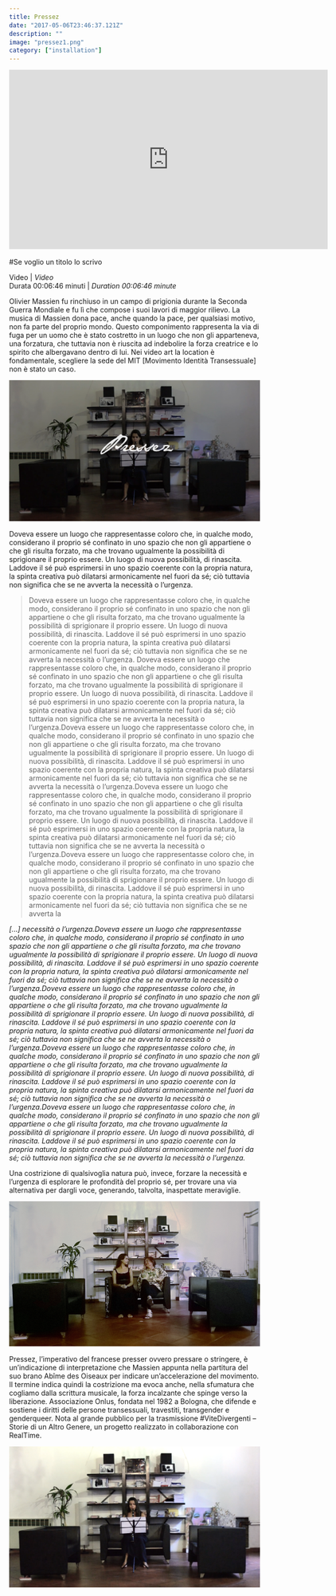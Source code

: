 ```yaml
---
title: Pressez
date: "2017-05-06T23:46:37.121Z"
description: ""
image: "pressez1.png"
category: ["installation"]
---
```


<iframe src="https://player.vimeo.com/video/233209806" width="640" height="360" frameborder="0" allow="autoplay; fullscreen" allowfullscreen></iframe>

<br/>

#Se voglio un titolo lo scrivo

Video | _Video_  
Durata 00:06:46 minuti | _Duration 00:06:46 minute_

Olivier Massien fu rinchiuso in un campo di prigionia durante la Seconda Guerra Mondiale e fu lì che compose i suoi lavori di maggior rilievo.
La musica di Massien dona pace, anche quando la pace, per qualsiasi motivo, non fa parte del proprio mondo.
Questo componimento rappresenta la via di fuga per un uomo che è stato costretto in un luogo che non gli apparteneva, una forzatura, che tuttavia non è riuscita ad indebolire la forza creatrice e lo spirito che albergavano dentro di lui.
Nei video art la location è fondamentale, scegliere la sede del MIT [Movimento Identità Transessuale] non è stato un caso.

![pressez](pressez1.png)

Doveva essere un luogo che rappresentasse coloro che, in qualche modo, considerano il proprio sé confinato in uno spazio che non gli appartiene o che gli risulta forzato, ma che trovano ugualmente la possibilità di sprigionare il proprio essere. Un luogo di nuova possibilità, di rinascita. Laddove il sé può esprimersi in uno spazio coerente con la propria natura, la spinta creativa può dilatarsi armonicamente nel fuori da sé; ciò tuttavia non significa che se ne avverta la necessità o l’urgenza.

> Doveva essere un luogo che rappresentasse coloro che, in qualche modo, considerano il proprio sé confinato in uno spazio che non gli appartiene o che gli risulta forzato, ma che trovano ugualmente la possibilità di sprigionare il proprio essere. Un luogo di nuova possibilità, di rinascita. Laddove il sé può esprimersi in uno spazio coerente con la propria natura, la spinta creativa può dilatarsi armonicamente nel fuori da sé; ciò tuttavia non significa che se ne avverta la necessità o l’urgenza. Doveva essere un luogo che rappresentasse coloro che, in qualche modo, considerano il proprio sé confinato in uno spazio che non gli appartiene o che gli risulta forzato, ma che trovano ugualmente la possibilità di sprigionare il proprio essere. Un luogo di nuova possibilità, di rinascita. Laddove il sé può esprimersi in uno spazio coerente con la propria natura, la spinta creativa può dilatarsi armonicamente nel fuori da sé; ciò tuttavia non significa che se ne avverta la necessità o l’urgenza.Doveva essere un luogo che rappresentasse coloro che, in qualche modo, considerano il proprio sé confinato in uno spazio che non gli appartiene o che gli risulta forzato, ma che trovano ugualmente la possibilità di sprigionare il proprio essere. Un luogo di nuova possibilità, di rinascita. Laddove il sé può esprimersi in uno spazio coerente con la propria natura, la spinta creativa può dilatarsi armonicamente nel fuori da sé; ciò tuttavia non significa che se ne avverta la necessità o l’urgenza.Doveva essere un luogo che rappresentasse coloro che, in qualche modo, considerano il proprio sé confinato in uno spazio che non gli appartiene o che gli risulta forzato, ma che trovano ugualmente la possibilità di sprigionare il proprio essere. Un luogo di nuova possibilità, di rinascita. Laddove il sé può esprimersi in uno spazio coerente con la propria natura, la spinta creativa può dilatarsi armonicamente nel fuori da sé; ciò tuttavia non significa che se ne avverta la necessità o l’urgenza.Doveva essere un luogo che rappresentasse coloro che, in qualche modo, considerano il proprio sé confinato in uno spazio che non gli appartiene o che gli risulta forzato, ma che trovano ugualmente la possibilità di sprigionare il proprio essere. Un luogo di nuova possibilità, di rinascita. Laddove il sé può esprimersi in uno spazio coerente con la propria natura, la spinta creativa può dilatarsi armonicamente nel fuori da sé; ciò tuttavia non significa che se ne avverta la

_[...] necessità o l’urgenza.Doveva essere un luogo che rappresentasse coloro che, in qualche modo, considerano il proprio sé confinato in uno spazio che non gli appartiene o che gli risulta forzato, ma che trovano ugualmente la possibilità di sprigionare il proprio essere. Un luogo di nuova possibilità, di rinascita. Laddove il sé può esprimersi in uno spazio coerente con la propria natura, la spinta creativa può dilatarsi armonicamente nel fuori da sé; ciò tuttavia non significa che se ne avverta la necessità o l’urgenza.Doveva essere un luogo che rappresentasse coloro che, in qualche modo, considerano il proprio sé confinato in uno spazio che non gli appartiene o che gli risulta forzato, ma che trovano ugualmente la possibilità di sprigionare il proprio essere. Un luogo di nuova possibilità, di rinascita. Laddove il sé può esprimersi in uno spazio coerente con la propria natura, la spinta creativa può dilatarsi armonicamente nel fuori da sé; ciò tuttavia non significa che se ne avverta la necessità o l’urgenza.Doveva essere un luogo che rappresentasse coloro che, in qualche modo, considerano il proprio sé confinato in uno spazio che non gli appartiene o che gli risulta forzato, ma che trovano ugualmente la possibilità di sprigionare il proprio essere. Un luogo di nuova possibilità, di rinascita. Laddove il sé può esprimersi in uno spazio coerente con la propria natura, la spinta creativa può dilatarsi armonicamente nel fuori da sé; ciò tuttavia non significa che se ne avverta la necessità o l’urgenza.Doveva essere un luogo che rappresentasse coloro che, in qualche modo, considerano il proprio sé confinato in uno spazio che non gli appartiene o che gli risulta forzato, ma che trovano ugualmente la possibilità di sprigionare il proprio essere. Un luogo di nuova possibilità, di rinascita. Laddove il sé può esprimersi in uno spazio coerente con la propria natura, la spinta creativa può dilatarsi armonicamente nel fuori da sé; ciò tuttavia non significa che se ne avverta la necessità o l’urgenza._

Una costrizione di qualsivoglia natura può, invece, forzare la necessità e l’urgenza di esplorare le profondità del proprio sé, per trovare una via alternativa per dargli voce, generando, talvolta, inaspettate meraviglie.

![pressez](pressez2.jpg)

Pressez, l’imperativo del francese presser ovvero pressare o stringere, è un’indicazione di interpretazione che Massien appunta nella partitura del suo brano Abîme des Oiseaux per indicare un’accelerazione del movimento. Il termine indica quindi la costrizione ma evoca anche, nella sfumatura che cogliamo dalla scrittura musicale, la forza incalzante che spinge verso la liberazione.
Associazione Onlus, fondata nel 1982 a Bologna, che difende e sostiene i diritti delle persone transessuali, travestiti, transgender e genderqueer.
Nota al grande pubblico per la trasmissione #ViteDivergenti – Storie di un Altro Genere, un progetto realizzato in collaborazione con RealTime.

![pressez](pressez3.png)
